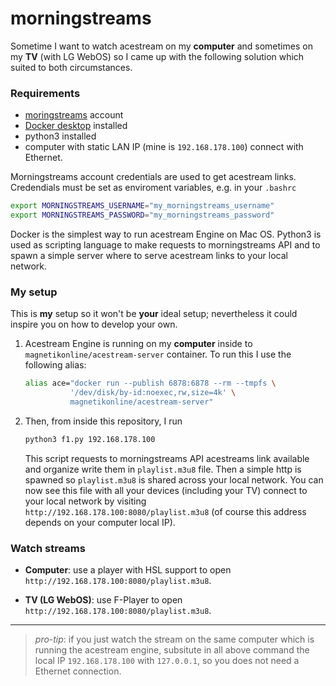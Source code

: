 # morningstreams

Sometime I want to watch acestream on my **computer** and sometimes on my **TV**
(with LG WebOS) so I came up with the following solution which suited to both
circumstances.


### Requirements

- [moringstreams](http://morningstreams.com/) account
- [Docker desktop](https://www.docker.com/) installed
- python3 installed
- computer with static LAN IP (mine is `192.168.178.100`) connect with Ethernet.

Morningstreams account credentials are used to get acestream links.
Credendials must be set as enviroment variables, e.g. in your `.bashrc`
```bash
export MORNINGSTREAMS_USERNAME="my_morningstreams_username"
export MORNINGSTREAMS_PASSWORD="my_morningstreams_password"
```
Docker is the simplest way to run acestream Engine on Mac OS.
Python3 is used as scripting language to make requests to morningstreams API and
to spawn a simple server where to serve acestream links to your local network.

### My setup
This is **my** setup so it won't be **your** ideal setup; nevertheless it could
inspire you on how to develop your own.

1. Acestream Engine is running on my **computer** inside to 
   `magnetikonline/acestream-server` container. To run this I use the following
   alias:
   ```zsh
   alias ace="docker run --publish 6878:6878 --rm --tmpfs \
             '/dev/disk/by-id:noexec,rw,size=4k' \
             magnetikonline/acestream-server"
   ```

2. Then, from inside this repository, I run
   ```zsh
   python3 f1.py 192.168.178.100
   ```
   This script requests to morningstreams API acestreams link available and
   organize write them in `playlist.m3u8` file. Then a simple http is spawned so
   `playlist.m3u8` is shared across your local network. You can now see this file
   with all your devices (including your TV) connect to your local network by
   visiting `http://192.168.178.100:8080/playlist.m3u8` (of course this address
   depends on your computer local IP).


### Watch streams

- **Computer**: use a player with HSL support to open 
  `http://192.168.178.100:8080/playlist.m3u8`.

- **TV (LG WebOS)**: use F-Player to open 
  `http://192.168.178.100:8080/playlist.m3u8`.

-----
>*pro-tip*: if you just watch the stream on the same computer which is running
>the acestream engine, subsitute in all above command the local IP
>`192.168.178.100` with `127.0.0.1`, so you does not need a Ethernet connection.

